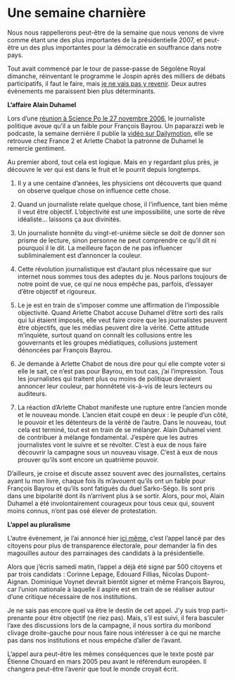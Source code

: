 # Une semaine charnière

Nous nous rappellerons peut-être de la semaine que nous venons de vivre comme étant une des plus importantes de la présidentielle 2007, et peut-être un des plus importantes pour la démocratie en souffrance dans notre pays.

Tout avait commencé par le tour de passe-passe de Ségolène Royal dimanche, réinventant le programme le Jospin après des milliers de débats participatifs, il faut le faire, mais [je ne vais pas y revenir](http://blog.tcrouzet.com/2007/02/12/segolene-l%e2%80%99impossible-synthese/). Deux autres évènements me paraissent bien plus déterminants.

**L’affaire Alain Duhamel**

Lors d’une [réunion à Science Po le 27 novembre 2006](http://fr.news.yahoo.com/15022007/202/alain-duhamel-prie-de-se-taire-sur-france-televisions-et.html), le journaliste politique avoue qu’il a un faible pour François Bayrou. Un paparazzi web le podcaste, la semaine dernière il publie la [vidéo sur Dailymotion](http://www.dailymotion.com/visited/search/Alain%2BDuhamel/video/x151aw_duhamelvotebayrou), elle se retrouve chez France 2 et Arlette Chabot la patronne de Duhamel le remercie gentiment.

Au premier abord, tout cela est logique. Mais en y regardant plus près, je découvre le ver qui est dans le fruit et le pourrit depuis longtemps.

1. Il y a une centaine d’années, les physiciens ont découverts que quand on observe quelque chose on influence cette chose.

2. Quand un journaliste relate quelque chose, il l’influence, tant bien même il veut être objectif. L’objectivité est une impossibilité, une sorte de rêve idéaliste… laissons ça aux divinités.

3. Un journaliste honnête du vingt-et-unième siècle se doit de donner son prisme de lecture, sinon personne ne peut comprendre ce qu’il dit ni pourquoi il le dit. La meilleure façon de ne pas influencer subliminalement est d’annoncer la couleur.

4. Cette révolution journalistique est d’autant plus nécessaire que sur internet nous sommes tous des adeptes du je. Nous parlons toujours de notre point de vue, ce qui ne nous empêche pas, parfois, d’essayer d’être objectif et rigoureux.

5. Le je est en train de s’imposer comme une affirmation de l’impossible objectivité. Quand Arlette Chabot accuse Duhamel d’être sorti des rails qui lui étaient imposés, elle veut faire croire que les journalistes peuvent être objectifs, que les médias peuvent dire la vérité. Cette attitude m’inquiète, surtout quand on connaît les collusions entre les gouvernants et les groupes médiatiques, collusions justement dénoncées par François Bayrou.

6. Je demande à Arlette Chabot de nous dire pour qui elle compte voter si elle le sait, ce n’est pas pour Bayrou, en tout cas, j’ai l’impression. Tous les journalistes qui traitent plus ou moins de politique devraient annoncer leur couleur, par honnêteté vis-à-vis de leurs lecteurs ou auditeurs.

7. La réaction d’Arlette Chabot manifeste une rupture entre l’ancien monde et le nouveau monde. L’ancien était coupé en deux : le peuple d’un côté, le pouvoir et les détenteurs de la vérité de l’autre. Dans le nouveau, tout cela est terminé, tout est en train de se mélanger. Alain Duhamel vient de contribuer à mélange fondamental. J’espère que les autres journalistes vont le suivre et se révolter. C’est à eux de nous faire découvrir la campagne sous un nouveau visage. C’est à eux de nous prouver qu’ils sont encore un quatrième pouvoir.

D’ailleurs, je croise et discute assez souvent avec des journalistes, certains ayant lu mon livre, chaque fois ils m’avouent qu’ils ont un faible pour François Bayrou et qu’ils sont fatigués du duel Sarko-Ségo. Ils sont pris dans une bipolarité dont ils n’arrivent plus à se sortir. Alors, pour moi, Alain Duhamel a été involontairement courageux pour tous ceux qui, souvent moins connus, n’ont pas osé élever de protestation.

**L’appel au pluralisme** 

L’autre évènement, je l’ai annoncé hier [ici même](http://blog.tcrouzet.com/2007/02/16/appel-citoyen-pour-le-pluralisme-democratique/), c’est l’appel lancé par des citoyens pour plus de transparence électorale, pour demander la fin des magouilles autour des parrainages des candidats à la présidentielle.

Alors que j’écris samedi matin, l’appel a déjà été signé par 500 citoyens et par trois candidats : Corinne Lepage, Edouard Fillias, Nicolas Dupont-Aignan. Dominique Voynet devrait bientôt signer et même François Bayrou, car l’union nationale à laquelle il aspire est en train de se réaliser autour d’une critique nécessaire de nos institutions.

Je ne sais pas encore quel va être le destin de cet appel. J'y suis trop parti-prenante pour être objectif (ne riez pas). Mais, s’il est suivi, il fera basculer l’axe des discussions lors de la campagne, il nous sortira du moribond clivage droite-gauche pour nous faire nous intéresser à ce qui ne marche pas dans nos institutions et nous empêche d’aller de l’avant.

L’appel aura peut-être les mêmes conséquences que le texte posté par Étienne Chouard en mars 2005 peu avant le référendum européen. Il changera peut-être l’avenir que tout le monde croyait écrit.